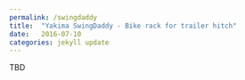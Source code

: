 ```yaml
---
permalink: /swingdaddy
title:  "Yakima SwingDaddy - Bike rack for trailer hitch"
date:   2016-07-10
categories: jekyll update
---
```

TBD

